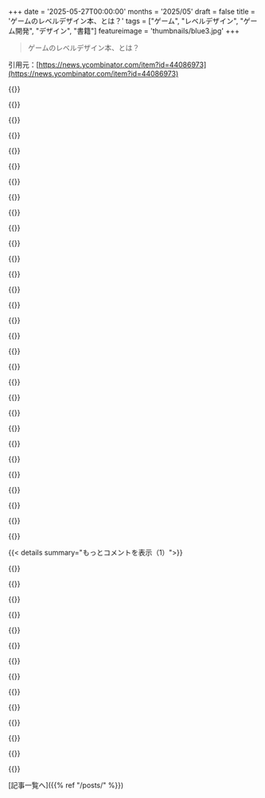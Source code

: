 +++
date = '2025-05-27T00:00:00'
months = '2025/05'
draft = false
title = 'ゲームのレベルデザイン本、とは？'
tags = ["ゲーム", "レベルデザイン", "ゲーム開発", "デザイン", "書籍"]
featureimage = 'thumbnails/blue3.jpg'
+++

> ゲームのレベルデザイン本、とは？

引用元：[https://news.ycombinator.com/item?id=44086973](https://news.ycombinator.com/item?id=44086973)




{{<matomeQuote body="正確にはGame level designのことね；電子工作やってて色んな規格のレベル変換に苦労した人は，違う意味かと思っちゃうかもだけど．" userName="userbinator" createdAt="2025/05/28 03:43:37" color="">}}




{{<matomeQuote body="それ多分アンプ設計って言うやつじゃない？信号弱めるのは比較的簡単なんだ（RFだと簡単なことでも黒魔術みたいになっちゃうけど）．" userName="atoav" createdAt="2025/05/28 07:49:31" color="">}}




{{<matomeQuote body="この本誰が書いたの？情報無いじゃん．ネットは情報多すぎて時間無いから，誰が書いててどんなテーマ（Thesis）なのか最初に明確に分からないと読む気にならないわ．" userName="mmooss" createdAt="2025/05/28 04:26:54" color="">}}




{{<matomeQuote body="これがあるよ：https://book.leveldesignbook.com/appendix/about．メインナビにAboutリンクがあるとか，もっと見つけやすくすべきだとは思うね．" userName="Cyphase" createdAt="2025/05/28 04:39:48" color="#45d325">}}




{{<matomeQuote body="ありがとう．どうやって見つけたの？他の人のために情報転載しとくね．Core authors / editorsはRobert Yangが創設者で，他にもContributorsがいるよ．" userName="mmooss" createdAt="2025/05/28 04:41:27" color="#785bff">}}




{{<matomeQuote body="メインナビのBookメニューからOverviewクリックして，内容のサイドバーを一番下までスクロールしたらリンク見つけたんだ．著者とかContributorの情報載ってるって気づくのにちょっとかかったけどね．" userName="Cyphase" createdAt="2025/05/28 04:46:48" color="#ff5c5c">}}




{{<matomeQuote body="残念ながらレベルデザインって複雑な工業プロセスに進化しちゃったんだよね．DOOMからHalf-Lifeにかけての昔の方がずっと楽しかったな．" userName="markus_zhang" createdAt="2025/05/28 01:01:29" color="">}}




{{<matomeQuote body="レベルデザインって今でも楽しい趣味になり得るよ．実際，アマチュアのレベルデザイナーにとっては今ほど良い時代はないんじゃない？これほど多くのツール，教育，リソースにアマチュアがアクセスできたこと，今まで無かったからね．" userName="sandspar" createdAt="2025/05/28 04:18:45" color="">}}




{{<matomeQuote body="Counter-Strike以外のAAA FPSでレベルデザインしたいなら、ユーザーマップとかMODができた時代はとっくの昔に終わったよ。Counter-Strike 1.6の頃みたいのはもうないね。" userName="LinuxAmbulance" createdAt="2025/05/28 19:07:27" color="">}}




{{<matomeQuote body="いや、Trenchbroom + Quake 1 + コミュニティっていうのがあって、Arcane Dimensionsっていう信じられないくらい素晴らしいのがあるじゃん。" userName="vkazanov" createdAt="2025/05/28 05:31:44" color="">}}




{{<matomeQuote body="Arcane Dimensionsがいかに芸術的で想像力豊かでめっちゃ楽しいか、いくら言っても足りないねー。しかもQuake 1らしさもちゃんとあるし。" userName="krige" createdAt="2025/05/28 07:09:38" color="">}}




{{<matomeQuote body="そういうのがまだあるのはいいね。1996ー2002年にBBSとかFTPサーバーでレベル作って共有するの、めっちゃ楽しかったんだ。" userName="kridsdale1" createdAt="2025/05/28 05:01:09" color="">}}




{{<matomeQuote body="大丈夫、LLMの有望な使い道の一つは、いつかレベルの主要な特徴を全部説明したら、それが完全な形ですぐにできちゃうことだよ！想像してみて、プレイヤーが欲しいものを説明するだけで、LLMが面白くてやりがいのあるものを作ってくれるゲームモードを！Doomみたいな簡単なゲームなら、これはもうできるはずだよ。" userName="deadbabe" createdAt="2025/05/28 01:15:17" color="#ff5c5c">}}




{{<matomeQuote body="こういうコメント見るたび、趣味で陶芸やる人に、欲しい花瓶を誰かに注文すればもっと速くできるよって言うのに似てるなーって思うんだよね。他の多くの趣味みたいに、これの楽しい所って「作る」ことだと思うから。誰か作ったものプレイしたいだけなら、もうできるじゃん？たしかに全く同じじゃないかもだけど、LLMが作ったやつもそうじゃないでしょ。" userName="rochav" createdAt="2025/05/28 12:57:17" color="#ff33a1">}}




{{<matomeQuote body="レベルができるのは信じられるけど、undead burg（本での事例）みたいに洗練されたものができるとは思えないな。" userName="hexasquid" createdAt="2025/05/28 04:08:30" color="#45d325">}}




{{<matomeQuote body="レベルの全特徴を説明できる人なんてどのくらいいる？そんな簡単じゃないよ。LLMが”楽しくて挑戦的”なものを作るって言うけど、LLMはどうやって楽しいとか挑戦的とか知るわけ？それは”prompt engineer”がやんなきゃ。LLMは知ってることしか繰り返せないから、レベルデザインも既存のコピーになっちゃう。Unreal editorでポチポチやる人より、AIはどうすごいの？" userName="Cthulhu_" createdAt="2025/05/28 11:06:19" color="#ff5c5c">}}




{{<matomeQuote body="アートを作る過程そのものが楽しいってことが理解できない人もいるんだよね。完成品が趣味だと思ってんの。" userName="thesuitonym" createdAt="2025/05/28 13:23:31" color="">}}




{{<matomeQuote body="それってただ余計な手間がかかるプロシージャルレベル生成でしょ。LLMにuser_profile 400231862にウケるキーフィーチャーリスト作らせるだけでいいのに、なんで人間の入力なんているわけ？" userName="blargey" createdAt="2025/05/28 17:52:05" color="">}}




{{<matomeQuote body="混乱はここだと思うよ：”...we (humans) could describe ...”？" userName="boredemployee" createdAt="2025/05/28 02:38:09" color="">}}




{{<matomeQuote body="David ”DavidM” Munnich が作ったMultiplayer Level designのすごい資料があったんだよ．Unreal Tournamentの話だけど，すごく参考になった．<br>もう見つからないから， defunct planetunrealにあったし，たぶんもう残ってないと思うけどね．" userName="xdkyx" createdAt="2025/05/28 10:14:39" color="">}}




{{<matomeQuote body="wayback machineで見つけたよ： https://web.archive.org/web/20040603010041/www.planetunreal.... これのことかな？" userName="hnlauncher" createdAt="2025/05/28 12:58:45" color="#ff5733">}}




{{<matomeQuote body="あともう一人，Sjoerd ”Hourences” De Jongって人もいるね．UE3/4時代の資料が多いかな．Epicがエンジンをみんなが使えるようにした頃のだよ．<br>http://www.hourences.com (no https on the site)" userName="keyringlight" createdAt="2025/05/28 15:50:53" color="#785bff">}}




{{<matomeQuote body="それ，私も考えてたやつだよ．でも，今どれくらい参考になるかな？いろんなゲームの”レベル”って，UT ／ Quakeみたいな昔のアリーナから比べると，すごく進化してるもんね．" userName="Cthulhu_" createdAt="2025/05/28 11:03:00" color="">}}




{{<matomeQuote body="ジオメトリの細かさはすごく進化してるけど，レベルの作り（レイアウト）に関しては，逆にシンプルになりすぎてて，迷子にならないように配慮されてるゲームが多いと思うな．2010年頃のレベルデザインをネタにしたあの（ちょっと大げさな）ミーム，あれまだ結構当たってると思うよ ［1］．<br>［1］ https://imgur.com/a/LfZouTK" userName="amlib" createdAt="2025/05/28 11:24:56" color="#38d3d3">}}




{{<matomeQuote body="2D level designについて，こういうのが欲しいな．" userName="nathan_compton" createdAt="2025/05/28 12:44:47" color="">}}




{{<matomeQuote body="Kremersが書いた ”Level Design: Concept, Theory, & Practice” って本を読んでるよ．紙の本で，ハウツーっていうよりは，レベルデザインのいろんな考え方とかパターンについての理論的な本だけど，興味あったら読んでみると良いかもね．" userName="Sharlin" createdAt="2025/05/28 14:38:07" color="#785bff">}}




{{<matomeQuote body="私もそう思う．2D level designで似たような本，誰か知らない？<br>いくつか探してみたんだけど: <br>- https://www.tadeasjun.com/blog/2d-level-design/ ここはだいたいCelesteの話だよ<br>- その記事からリンクされてた Maddy Thorson のGDCの講演: https://www.youtube.com/watch?v=4RlpMhBKNr0<br>- 昔のHNの投稿 (リンク切れみたい) 他の講演へのリンクもあるよ: https://news.ycombinator.com/item?id=20177157" userName="nickledave" createdAt="2025/05/28 12:52:24" color="#ff5c5c">}}




{{<matomeQuote body="本じゃないけど，Cave Storyは面白いよ．ゲームの最初のエリアは広すぎて分かりにくいんだけど，後の方はすごくちゃんと作られてるんだ．たぶん，作者がゲームを作りながらレベルデザインがうまくなっていったんだと思うな．" userName="rendaw" createdAt="2025/05/28 17:28:31" color="#ff33a1">}}




{{<matomeQuote body="プラットフォーマーのレベルデザインのフレームワークに関する論文見つけたよ！<br>https://eis.ucsc.edu/papers/smith-sandbox-08.pdf" userName="nickledave" createdAt="2025/05/28 18:30:22" color="">}}




{{<matomeQuote body="これ、2Dレベルにもけっこう使えるみたいだね。ざっと読んだけど、2Dで使えないって部分は特に見当たらなかったな。すごく3Dに偏ってる部分とかある？ 画像は3Dだけど、内容はほぼ2Dでも同じだと思うんだよね。" userName="diggan" createdAt="2025/05/28 14:46:58" color="#38d3d3">}}




{{< details summary="もっとコメントを表示（1）">}}

{{<matomeQuote body="ゲームのレベルデザイナーって、映画業界みたいに定番の展開ばっかりで、なんか最近安全策を取りすぎてる気がするんだよね。<br>de_dustみたいな古典的なマップは、レベルデザイン界のMrs Doubtfireみたいなもんかなって思う。" userName="mentos" createdAt="2025/05/28 15:22:11" color="">}}




{{<matomeQuote body="＞ de_dustみたいな古典的なマップについて<br>de_dust（とde_dust2）はプロじゃなくて、若いアマチュアが急いで適当に作ったらしいんだよね。だから、必要なのは分析とか考えずに適当に作っちゃう人かも？ データに基づくほど安全だけど退屈になる気がする。" userName="diggan" createdAt="2025/05/28 16:58:56" color="#ff5733">}}




{{<matomeQuote body="そう、「平均的なゲーマー」なんていないんだよ。初期のHL1のオンラインみたいに、人それぞれ違う遊び方ができるのが良いんだ。AWP限定とかde_dust専とか、色んなサーバーがあった。平均的な指標でゲーム作ると、単一の体験しかできない。平均的なプレイヤーのために作ると、誰のためにもならないんだ。（儲かるみたいだけどね…）" userName="feoren" createdAt="2025/05/28 18:41:42" color="#ff5733">}}




{{<matomeQuote body="「レベルデザイン界のMrs Doubtfire」<br>この一文好きだなあ。" userName="ChrisfromLees" createdAt="2025/05/28 15:40:03" color="">}}




{{<matomeQuote body="2Dプラットフォーマー向けに似たようなものって誰か知らない？" userName="mvanga" createdAt="2025/05/28 07:51:51" color="">}}




{{<matomeQuote body="ゲームジャムを探してみなよ。完成度とか気にせず、ゲームを作るプロセスに没頭できる短期コンペだよ。いくつか参加すれば、もっと大きいものに取り組むのに必要な基礎スキルが全部身につくと思うよ。" userName="soulofmischief" createdAt="2025/05/28 05:38:40" color="">}}




{{<matomeQuote body="ゲームデザインにちょっと興味あるんだけどさ、本とかからどうやって学ぶのか分かんないんだよね。テーマ決めてゲーム作るって感じ？でも作り方知らないならどこで知識得るの？独学もできるだろうけど、それならgame jamじゃなくてもいいじゃん。game jam楽しいのは分かるけど、練習じゃなくて学びの場って言われるのがよく分かんないんだ。" userName="thesuitonym" createdAt="2025/05/28 13:26:26" color="">}}




{{<matomeQuote body="俺の人生やキャリアでは、締め切りって最高の師匠だって分かったよ。他の人が言ってた人脈とか多様な考えに触れるのに加えてさ、厳しい締め切りがあると、新しいことをすぐ調べて試したり、パッと決断したりする方法を学べるんだ。”これで十分”ってのがいつなのかも分かるし、何回かgame jamやるとゲーム作る全体的な流れも理解し始める。数年やれば、普通のゲームデザイン専攻の卒業生より知識付いてるだろうし、何に特化したいかとか、全体に関わるのが楽しいって気づくはずだよ。" userName="soulofmischief" createdAt="2025/05/29 11:59:20" color="#ff33a1">}}




{{<matomeQuote body="対面式のgame jamで他の開発者と話すことでめちゃくちゃ学んだよ。俺よりスキルのある人が多かったからね。それにgame jamだと一緒にやる人見つけやすかったし、他のデザイナーからフィードバックもらいやすかったし、他の人が同じテーマにどう取り組むか見るのも簡単だった。<br>＞ 作り方知らないならどこで知識得るの？<br>その段階なら、”Challenges for Game Designers” by Brathwaite & Schreiberって本の練習問題が役に立つかもね。" userName="zovirl" createdAt="2025/05/28 15:34:37" color="#45d325">}}




{{<matomeQuote body="”web3”とか平気なら、Sandbox platformで遊んでるよ：http://sandbox.game/<br>俺は元ゲーム開発者だけど、レベルデザインはあんまやらなかったんだ。最近結構考えてて、良いレベルデザインって実際何なの？みたいな理論をもうちょい見たいね。" userName="qingcharles" createdAt="2025/05/29 00:13:24" color="">}}




{{<matomeQuote body="LÖVE[1]とかLua[2]っていうプログラミング言語を学ぶの考えてみたら？<br>[1] https://love2d.org/<br>[2] https//lua.org" userName="vinnski" createdAt="2025/05/30 01:03:29" color="#45d325">}}




{{<matomeQuote body="Godotってソフトは無料で、この記事にある”ブロッキング”っていうやり方が超簡単だよ。CSGBox3Dっていうノードがあって、サイズ変えられる箱で当たり判定も付いてる。それをドラッグしたり回転させたりして、ワールドを箱で作れるんだ。" userName="mclau157" createdAt="2025/05/28 13:48:12" color="#38d3d3">}}




{{<matomeQuote body="Godotエンジンは、もうどんだけ良いって言っても言い足りないね。" userName="thal3s" createdAt="2025/05/28 18:41:28" color="">}}

{{</details>}}



[記事一覧へ]({{% ref "/posts/" %}})
